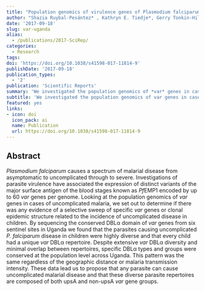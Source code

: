 ```yaml
---
title: "Population genomics of virulence genes of Plasmodium falciparum in clinical isolates from Uganda"
author: "Shazia Ruybal-Pesántez* , Kathryn E. Tiedje*, Gerry Tonkin-Hill, Thomas S Rask, Moses R Kamya, Bryan Greenhouse, Grant Dorsey, Michael F Duffy, Karen P Day"
date: '2017-09-18'
slug: var-uganda
alias:
  - /publications/2017-SciRep/
categories:
  - Research
tags:
doi: 'https://doi.org/10.1038/s41598-017-11814-9'
publishDate: '2017-09-18'
publication_types:
  - '2'
publication: 'Scientific Reports'
summary: 'We investigated the population genomics of *var* genes in cases of uncomplicated malaria in Uganda.'
subtitle: 'We investigated the population genomics of var genes in cases of uncomplicated malaria in Uganda'
featured: yes
links:
- icon: doi
  icon_pack: ai
  name: Publication
  url: https://doi.org/10.1038/s41598-017-11814-9
---
```


## Abstract 
*Plasmodium falciparum* causes a spectrum of malarial disease from asymptomatic to uncomplicated through to severe. Investigations of parasite virulence have associated the expression of distinct variants of the major surface antigen of the blood stages known as *Pf*EMP1 encoded by up to 60 *var* genes per genome. Looking at the population genomics of *var* genes in cases of uncomplicated malaria, we set out to determine if there was any evidence of a selective sweep of specific *var* genes or clonal epidemic structure related to the incidence of uncomplicated disease in children. By sequencing the conserved DBLα domain of *var* genes from six sentinel sites in Uganda we found that the parasites causing uncomplicated *P. falciparum* disease in children were highly diverse and that every child had a unique *var* DBLα repertoire. Despite extensive *var* DBLα diversity and minimal overlap between repertoires, specific DBLα types and groups were conserved at the population level across Uganda. This pattern was the same regardless of the geographic distance or malaria transmission intensity. These data lead us to propose that any parasite can cause uncomplicated malarial disease and that these diverse parasite repertoires are composed of both upsA and non-upsA *var* gene groups.
